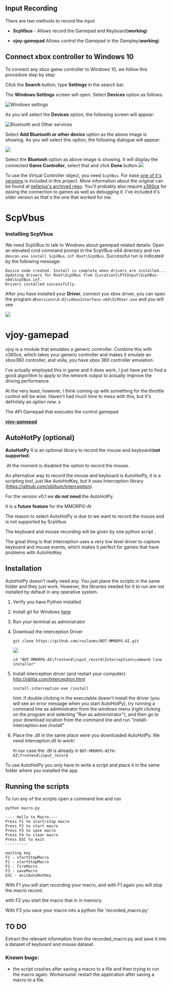 ## Input  Recording
There are two methods to record the input

- **ScpVbus** - Allows record the Gamepad and Keyboard(**working**)

- **vjoy-gamepad** Allows control the  Gamepad in the Gampley(**working**)

  

##  Connect xbox controller to Windows 10

To connect any xbox  game controller to Windows 10, we follow this procedure step by step:

Click the **Search** button, type **Settings** in the search bar. 

The **Windows Settings** screen will open. Select **Devices** option as follows:

![Windows settings](../assets/images/posts/README/word-image-60-1024x480.png)

As you will select the **Devices** option, the following screen will appear:

![Bluetooth and Other services](../assets/images/posts/README/word-image-61-1024x492.png)

Select **Add Bluetooth or other device** option as the above image is showing. As you will select this option, the following dialogue will appear:

![](../assets/images/posts/README/blutu2.jpg)

Select the **Bluetooh** option as above image is showing. It will display the connected **Game Controller**, select that and click **Done** button.![](../assets/images/posts/README/blutu23.jpg)

To use the Virtual Controller object, you need `ScpVBus`. For ease [one of it's versions](https://github.com/shauleiz/vXboxInterface) is included in this project. More information about the original can be found at [nefarius's archived repo](https://github.com/nefarius/ScpVBus).
You'll probably also require [x360ce](https://www.x360ce.com/#Help_Old_Version) for easing the connection to games as well as debugging it. I've included it's older version as that's the one that worked for me. 



# ScpVbus

### Installing ScpVbus

We need ScpVBus to talk to Windows about gamepad related details:
Open an elevated cmd command prompt in the ScpVBus-x64 directory and run `devcon.exe install ScpVBus.inf Root\ScpVBus`. Successful run is indicated by the following message:

    Device node created. Install is complete when drivers are installed...
    Updating drivers for Root\ScpVBus from {Location}\PYXInput\ScpVBus-x64\ScpVBus.inf.
    Drivers installed successfully.

After you have installed your **Driver**, connect yuo xbox driver, you can open the program at`versions\0.01\vXboxInterface-x64\SCPUser.exe` and you will see

![](../assets/images/posts/README/xbox.jpg)



# vjoy-gamepad



vjoy is a module that emulates a generic controller. 
Combine this with x360ce, which takes your generic controller and makes it emulate an xbox360 controller, and voila, you have xbox 360 controller emulation. 

I've actually employed this in game and it does work, I just have yet to find a good algorithm to apply to the network output to actually improve the driving performance. 

At the very least, however, I think coming up with something for the throttle control will be wise. Haven't had much time to mess with this, but it's definitely an option now. s

The API Gamepad that executes the control gamepad

**[vjoy-gamepad](../../versions/0.01/vjoy-gamepad/README.md)** 



## AutoHotPy (optional)

**AutoHotPy** It is an optional library to record the mouse and keyboard(**not supported**)

​                         At the moment is disabled the option to record the mouse. 

An alternative way to record the mouse and keyboard is  AutoHotPy, it is a scripting tool, just like AutoHotKey, but it uses Interception library (https://github.com/oblitum/Interception).

For the version v0.1 we **do not need** the  AutoHotPy.

It is a **future feature** for the MMORPG-AI

The reason to select  AutoHotPy is due to we want to record the mouse and is not supported by ScpVbus

The keyboard and mouse recording will be given by one python script .

The great thing is that Interception uses a very low level driver to capture keyboard and mouse events, which makes it perfect for games that have problems with AutoHotKey

## Installation
AutoHotPy doesn't really need any. You just place the scripts in the same folder and they just work. However, the libraries needed for it to run are not installed by default in any operative system.

1. Verify you have Python installed

2. Install git for Windows [here](https://git-scm.com/download/win)

3. Run your terminal as administrator

4. Download the interception Driver 

   ```
   git clone https://github.com/ruslanmv/BOT-MMORPG-AI.git
   ```

   ![](assets/images/posts/README/a.jpg)

   ```
   cd "BOT-MMORPG-AI\frontend\input_record\Interception\command line installer"
   ```

5. Install interception driver (and restart your computer): http://oblita.com/Interception.html

   ```
   install-interception.exe /install
   ```

   hint: if double clicking in the executable doesn't install the driver (you will see an error message when you start AutoHotPy), try running a command line as administrator from the windows menu (right clicking on the program and selecting "Run as administrator"), and then go to your download location from the command line and run "install-interception.exe /install"

6. Place the .dll in the same place were you downloaded AutoHotPy. We need interception.dll to work!

   In our case the .dll is already in `BOT-MMORPG-WITH-AI\frontend\input_record`


To use AutoHotPy you only have to write a script and place it in the same folder where you installed the app.


## Running the scripts

To run any of the scripts open a command line and run 

```
python macro.py
```

```
---- Hello to Macro----
Press F1 to start/stop macro
Press F2 to start macro
Press F3 to save macro
Press F4 to clear macro
Press ESC to exit
----------

waiting key
F1 - startStopMacro
F1 - startStopMacro
F2 - fireMacro
F3 - saveMacro
ESC - exitAutoHotKey
```


With F1 you will start recording your macro, and with   F1 again you will stop the macro record.

with F2 you start the macro that in in memory.

With F3  you save your macro into a python file 'recorded_macro.py'

## TO DO
Extract the relevant information from the recorded_macro.py and  save it into a dataset of keyboard and  mouse dataset.

### Known bugs:

* the script crashes after saving a macro to a file and then trying to run the macro again. Workaround: restart the application after saving a macro to a file.






